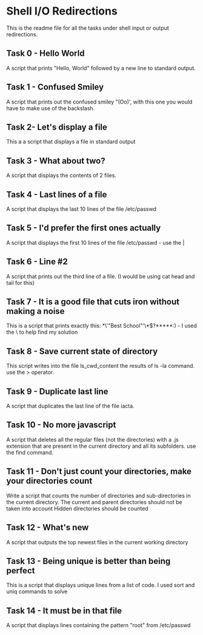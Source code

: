 # Shell I/O Redirections

This is the readme file for all the tasks under shell input or output redirections.

## Task 0 - Hello World
A script that prints "Hello, World" followed by a new line to standard output.

## Task 1 - Confused Smiley
A script that prints out the confused smiley "(Oo)', with this one you would have to make use of the backslash.

## Task 2- Let's display a file
This a a script that displays a file in standard output

## Task 3 - What about two?
A script that displays the contents of 2 files. 

## Task 4 - Last lines of a file
A script that displays the last 10 lines of the file /etc/passwd

## Task 5 - I'd prefer the first ones actually
A script that displays the first 10 lines of the file /etc/passwd - use the |

## Task 6 - Line #2
A script that prints out the third line of a file. (I would be using cat head and tail for this)

## Task 7 - It is a good file that cuts iron without making a noise
This is a script that prints exactly this: \*\\'"Best School"\'\\*$\?\*\*\*\*\*:) - I used the \ to help find my solution

## Task 8 - Save current state of directory
This script writes into the file ls_cwd_content the results of ls -la command. use the > operator. 

## Task 9 - Duplicate last line
A script that duplicates the last line of the file iacta.

## Task 10 - No more javascript
A script that deletes all the regular files (not the directories) with a .js extension that are present in the current directory and all its subfolders. use the find command. 

## Task 11 - Don't just count your directories, make your directories count
Write a script that counts the number of directories and sub-directories in the current directory.
The current and parent directories should not be taken into account
Hidden directories should be counted

## Task 12 - What's new
A script that outputs the top newest files in the current working directory

## Task 13 - Being unique is better than being perfect
This is a script that displays unique lines from a list of code. I used sort and uniq commands to solve

## Task 14 - It must be in that file
A script that displays lines containing the pattern "root" from /etc/passwd

